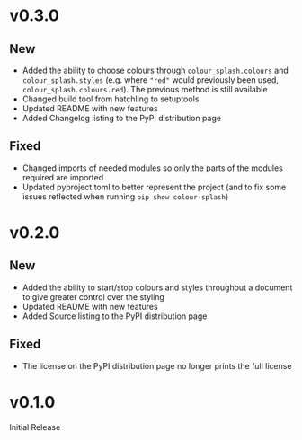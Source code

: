 # v0.3.0
## New
- Added the ability to choose colours through `colour_splash.colours` and `colour_splash.styles` (e.g. where `"red"` would previously been used, `colour_splash.colours.red`). The previous method is still available
- Changed build tool from hatchling to setuptools
- Updated README with new features
- Added Changelog listing to the PyPI distribution page

## Fixed
- Changed imports of needed modules so only the parts of the modules required are imported
- Updated pyproject.toml to better represent the project (and to fix some issues reflected when running `pip show colour-splash`)

# v0.2.0
## New
- Added the ability to start/stop colours and styles throughout a document to give greater control over the styling
- Updated README with new features
- Added Source listing to the PyPI distribution page

## Fixed
- The license on the PyPI distribution page no longer prints the full license

# v0.1.0
Initial Release